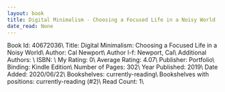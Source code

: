 ```yaml
---
layout: book
title: Digital Minimalism - Choosing a Focused Life in a Noisy World
date_read: None
---
```


Book Id: 40672036\ 
Title: Digital Minimalism: Choosing a Focused Life in a Noisy World\ 
Author: Cal Newport\ 
Author l-f: Newport, Cal\ 
Additional Authors: \ 
ISBN: \ 
My Rating: 0\ 
Average Rating: 4.07\ 
Publisher: Portfolio\ 
Binding: Kindle Edition\ 
Number of Pages: 302\ 
Year Published: 2019\ 
Date Added: 2020/06/22\ 
Bookshelves: currently-reading\ 
Bookshelves with positions: currently-reading (#2)\ 
Read Count: 1\ 

